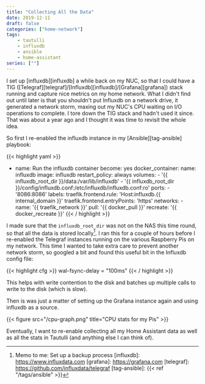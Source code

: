 ```yaml
---
title: "Collecting All the Data"
date: 2019-12-11
draft: false
categories: ["home-network"]
tags:
    - tautulli
    - influxdb
    - ansible
    - home-assistant
series: [""]
---
```


I set up [influxdb][influxdb] a while back on my NUC, so that I could have a TIG ([Telegraf][telegraf]/[Influxdb][influxdb]/[Grafana][grafana]) stack running and capture nice metrics on my home network. What I didn't find out until later is that you shouldn't put Influxdb on a network drive, it generated a network storm, maxing out my NUC's CPU waiting on I/O operations to complete. I tore down the TIG stack and hadn't used it since. That was about a year ago and I thought it was time to revisit the whole idea.

So first I re-enabled the influxdb instance in my [Ansible][tag-ansible] playbook:

<!-- markdownlint-disable -->
{{< highlight yaml >}}
- name: Run the influxdb container
  become: yes
  docker_container:
    name: influxdb
    image: influxdb
    restart_policy: always
    volumes:
      - '{{ influxdb_root_dir }}/data:/var/lib/influxdb'
      - '{{ influxdb_root_dir }}/config/influxdb.conf:/etc/influxdb/influxdb.conf:ro'
    ports:
      - '8086:8086'
    labels:
      traefik.frontend.rule: 'Host:influxdb.{{ internal_domain }}'
      traefik.frontend.entryPoints: 'https'
    networks:
      - name: '{{ traefik_network }}'
    pull: '{{ docker_pull }}'
    recreate: '{{ docker_recreate }}'
{{< / highlight >}}
<!-- markdownlint-restore -->

I made sure that the ```influxdb_root_dir``` was not on the NAS this time round, so that all the data is stored locally[^backup]. I ran this for a couple of hours before I re-enabled the Telegraf instances running on the various Raspberry Pis on my network. This time I wanted to take extra care to prevent another network storm, so googled a bit and found this useful bit in the Influxdb config file:

{{< highlight cfg >}}
wal-fsync-delay = "100ms"
{{< / highlight >}}

This helps with write contention to the disk and batches up multiple calls to write to the disk (which is slow).

Then is was just a matter of setting up the Grafana instance again and using influxdb as a source.

{{< figure src="/cpu-graph.png" title="CPU stats for my Pis" >}}

Eventually, I want to re-enable collecting all my Home Assistant data as well as all the stats in Tautulli (and anything else I can think of).

[^backup]: Memo to me: Set up a backup process
[influxdb]: https://www.influxdata.com
[grafana]: https://grafana.com
[telegraf]: https://github.com/influxdata/telegraf
[tag-ansible]: {{< ref "/tags/ansible" >}}
